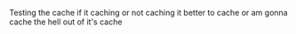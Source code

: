 Testing the cache if it caching or not caching it better to cache or am gonna cache the hell out of it's cache
